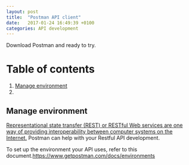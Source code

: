 ```yaml
---
layout: post
title:  "Postman API client"
date:   2017-01-24 16:49:39 +0100
categories: API development
---
```


Download Postman and ready to try.

# Table of contents
1. [Manage environment](#environment)  
2.

## Manage environment <a name="environment"></a>

[Representational state transfer (REST) or RESTful Web services are one way of providing interoperability between computer systems on the Internet.](https://en.wikipedia.org/wiki/Representational_state_transfer)
Postman can help with your Restful API development.

To set up the environment your API uses, refer to this document.https://www.getpostman.com/docs/environments
